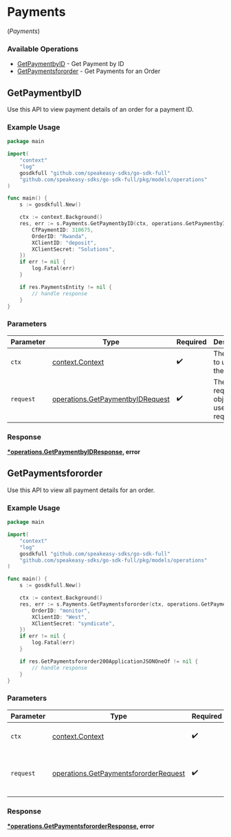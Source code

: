 # Payments
(*Payments*)

### Available Operations

* [GetPaymentbyID](#getpaymentbyid) - Get Payment by ID
* [GetPaymentsfororder](#getpaymentsfororder) - Get Payments for an Order

## GetPaymentbyID

Use this API to view payment details of an order for a payment ID.

### Example Usage

```go
package main

import(
	"context"
	"log"
	gosdkfull "github.com/speakeasy-sdks/go-sdk-full"
	"github.com/speakeasy-sdks/go-sdk-full/pkg/models/operations"
)

func main() {
    s := gosdkfull.New()

    ctx := context.Background()
    res, err := s.Payments.GetPaymentbyID(ctx, operations.GetPaymentbyIDRequest{
        CfPaymentID: 310675,
        OrderID: "Rwanda",
        XClientID: "deposit",
        XClientSecret: "Solutions",
    })
    if err != nil {
        log.Fatal(err)
    }

    if res.PaymentsEntity != nil {
        // handle response
    }
}
```

### Parameters

| Parameter                                                                            | Type                                                                                 | Required                                                                             | Description                                                                          |
| ------------------------------------------------------------------------------------ | ------------------------------------------------------------------------------------ | ------------------------------------------------------------------------------------ | ------------------------------------------------------------------------------------ |
| `ctx`                                                                                | [context.Context](https://pkg.go.dev/context#Context)                                | :heavy_check_mark:                                                                   | The context to use for the request.                                                  |
| `request`                                                                            | [operations.GetPaymentbyIDRequest](../../models/operations/getpaymentbyidrequest.md) | :heavy_check_mark:                                                                   | The request object to use for the request.                                           |


### Response

**[*operations.GetPaymentbyIDResponse](../../models/operations/getpaymentbyidresponse.md), error**


## GetPaymentsfororder

Use this API to view all payment details for an order.

### Example Usage

```go
package main

import(
	"context"
	"log"
	gosdkfull "github.com/speakeasy-sdks/go-sdk-full"
	"github.com/speakeasy-sdks/go-sdk-full/pkg/models/operations"
)

func main() {
    s := gosdkfull.New()

    ctx := context.Background()
    res, err := s.Payments.GetPaymentsfororder(ctx, operations.GetPaymentsfororderRequest{
        OrderID: "monitor",
        XClientID: "West",
        XClientSecret: "syndicate",
    })
    if err != nil {
        log.Fatal(err)
    }

    if res.GetPaymentsfororder200ApplicationJSONOneOf != nil {
        // handle response
    }
}
```

### Parameters

| Parameter                                                                                      | Type                                                                                           | Required                                                                                       | Description                                                                                    |
| ---------------------------------------------------------------------------------------------- | ---------------------------------------------------------------------------------------------- | ---------------------------------------------------------------------------------------------- | ---------------------------------------------------------------------------------------------- |
| `ctx`                                                                                          | [context.Context](https://pkg.go.dev/context#Context)                                          | :heavy_check_mark:                                                                             | The context to use for the request.                                                            |
| `request`                                                                                      | [operations.GetPaymentsfororderRequest](../../models/operations/getpaymentsfororderrequest.md) | :heavy_check_mark:                                                                             | The request object to use for the request.                                                     |


### Response

**[*operations.GetPaymentsfororderResponse](../../models/operations/getpaymentsfororderresponse.md), error**

